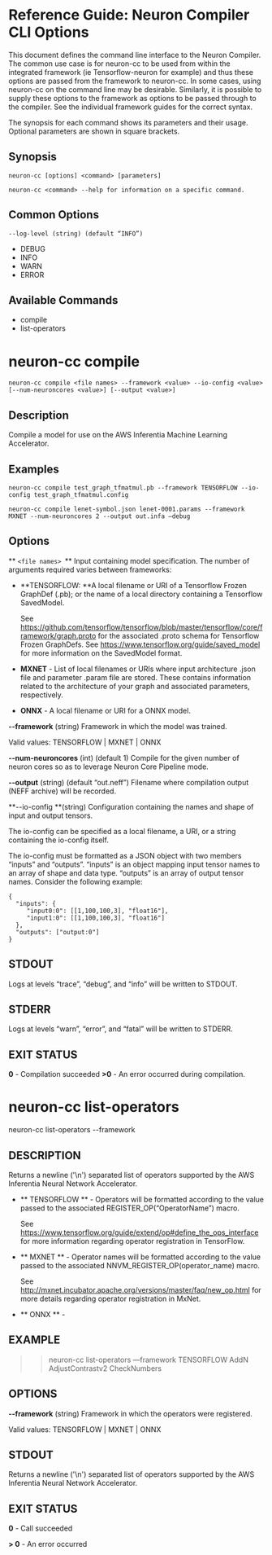 # Reference Guide: Neuron Compiler CLI Options

This document defines the command line interface to the Neuron Compiler. The common use case is for 
neuron-cc to be used from within the integrated framework (ie Tensorflow-neuron for example) and thus 
these options are passed from the framework to neuron-cc. In some cases, using neuron-cc on the 
command line may be desirable. Similarly, it is possible to supply these options to the framework as 
options to be passed through to the compiler. See the individual framework guides for the correct syntax.

The synopsis for each command shows its parameters and their usage. Optional parameters are shown in square brackets.


## Synopsis

```
neuron-cc [options] <command> [parameters] 
```

```
neuron-cc <command> --help for information on a specific command. 
```

## Common Options

```
--log-level (string) (default “INFO”) 
``` 

* DEBUG
* INFO
* WARN
* ERROR

## Available Commands

* compile
* list-operators


# neuron-cc compile

```
neuron-cc compile <file names> --framework <value> --io-config <value> [--num-neuroncores <value>] [--output <value>]
```

## Description

Compile a model for use on the AWS Inferentia Machine Learning Accelerator.

## Examples

```
neuron-cc compile test_graph_tfmatmul.pb --framework TENSORFLOW --io-config test_graph_tfmatmul.config
```

```
neuron-cc compile lenet-symbol.json lenet-0001.params --framework MXNET --num-neuroncores 2 --output out.infa —debug
```

## Options

** ```<file names> ```**
Input containing model specification. The number of arguments required varies between frameworks:


* **TENSORFLOW: **A local filename or URI of a Tensorflow Frozen GraphDef (.pb); or the name of a local directory containing a Tensorflow SavedModel.
    
    See https://github.com/tensorflow/tensorflow/blob/master/tensorflow/core/framework/graph.proto for the associated .proto schema for Tensorflow Frozen GraphDefs. See https://www.tensorflow.org/guide/saved_model for more information on the SavedModel format.
* **MXNET** - List of local filenames or URIs where input architecture .json file and parameter .param file are stored. These contains information related to the architecture of your graph and associated parameters, respectively.
* **ONNX** - A local filename or URI for a ONNX model.

**--framework** (string)
Framework in which the model was trained. 

Valid values: TENSORFLOW | MXNET | ONNX

**--num-neuroncores** (int) (default 1)
Compile for the given number of neuron cores so as to leverage Neuron Core Pipeline mode.

**--output** (string) (default “out.neff”)
Filename where compilation output (NEFF archive) will be recorded.

**--io-config **(string) 
Configuration containing the names and shape of input and output tensors.

The io-config can be specified as a local filename, a URI, or a string containing the io-config itself.

The io-config must be formatted as a JSON object with two members “inputs” and “outputs”. “inputs” is an object mapping input tensor names to an array of shape and data type. “outputs” is an array of output tensor names. Consider the following example:


```
{
  "inputs": {
     "input0:0": [[1,100,100,3], "float16"],
     "input1:0": [[1,100,100,3], "float16"]
  },
  "outputs": ["output:0"]
}
```

## STDOUT

Logs at levels “trace”, “debug”, and “info” will be written to STDOUT.

## STDERR

Logs at levels “warn”, “error”, and “fatal” will be written to STDERR.

## EXIT STATUS

**0** - Compilation succeeded
**>0** - An error occurred during compilation.

# neuron-cc list-operators

neuron-cc list-operators --framework <value>

## DESCRIPTION

Returns a newline ('\n') separated list of operators supported by the AWS Inferentia Neural Network Accelerator.


* ** TENSORFLOW ** - Operators will be formatted according to the value passed to the associated REGISTER_OP(“OperatorName”) macro. 
    
    See https://www.tensorflow.org/guide/extend/op#define_the_ops_interface for more information regarding operator registration in TensorFlow.
    
* ** MXNET ** - Operator names will be formatted according to the value passed to the associated NNVM_REGISTER_OP(operator_name) macro. 
    
    See http://mxnet.incubator.apache.org/versions/master/faq/new_op.html for more details regarding operator registration in MxNet.
* ** ONNX ** - 

## EXAMPLE

>> neuron-cc list-operators —framework TENSORFLOW
AddN
AdjustContrastv2
CheckNumbers

## OPTIONS

**--framework** (string)
Framework in which the operators were registered.  

Valid values: TENSORFLOW | MXNET | ONNX

## STDOUT

Returns a newline ('\n') separated list of operators supported by the AWS Inferentia Neural Network Accelerator.

## EXIT STATUS

**0** - Call succeeded

**> 0** - An error occurred


